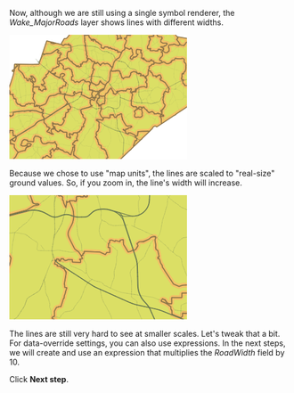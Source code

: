 Now, although we are still using a single symbol renderer, the *Wake_MajorRoads* layer shows lines with different widths.

![pen_width_override.png](pen_width_override.png)

Because we chose to use "map units", the lines are scaled to "real-size" ground values. So, if you zoom in, the line's width will increase.

![pen_width_override_zoom.png](pen_width_override_zoom.png)

The lines are still very hard to see at smaller scales. Let's tweak that a bit. For data-override settings, you can also use expressions. In the next steps, we will create and use an expression that multiplies the *RoadWidth* field by 10.

Click **Next step**.